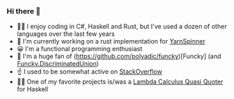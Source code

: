 ### Hi there 👋

- 🧑‍💻 I enjoy coding in C#, Haskell and Rust, but I've used a dozen of other languages over the last few years
- 🔭 I'm currently working on a rust implementation for [YarnSpinner](https://github.com/Mafii/rusty-yarn-spinner)
- 😀 I'm a functional programming enthusiast
- 🎨 I'm a huge fan of (https://github.com/polyadic/funcky)[Funcky] (and [Funcky.DiscriminatedUnion](https://github.com/polyadic/funcky-discriminated-union))
- ☝️ I used to be somewhat active on [StackOverflow](https://stackoverflow.com/users/5962841/mafii)
- 👨‍🔬 One of my favorite projects is/was a [Lambda Calculus Quasi Quoter](https://github.com/Mafii/mafi-lambda-calculus) for Haskell
